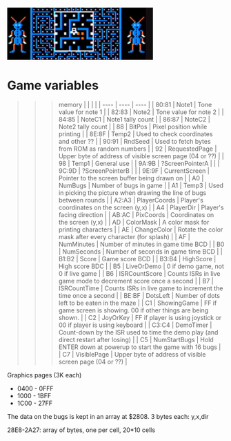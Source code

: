 ![RAM](megabug.jpg)

# Game variables

>>> memory
| | | |
| ----  | ---- | ---- |
| 80:81 | Note1 | Tone value for note 1 |
| 82:83 | Note2 | Tone value for note 2 |
| 84:85 | NoteC1 | Note1 tally count |
| 86:87 | NoteC2 | Note2 tally count |
| 88    | BitPos | Pixel position while printing |
| 8E:8F | Temp2 | Used to check coordinates and other ?? |
| 90:91 | RndSeed | Used to fetch bytes from ROM as random numbers |
| 92    | RequestedPage | Upper byte of address of visible screen page (04 or ??) |
| 98    | Temp1 | General use |
| 9A:9B | ?ScreenPointerA | |
| 9C:9D | ?ScreenPointerB | |
| 9E:9F | CurrentScreen | Pointer to the screen buffer being drawn on |
| A0    | NumBugs | Number of bugs in game | 
| A1    | Temp3 | Used in picking the picture when drawing the line of bugs between rounds |
| A2:A3 | PlayerCoords | Player's coordinates on the screen (y,x) |
| A4    | PlayerDir | Player's facing direction |
| AB:AC | PixCoords | Coordinates on the screen (y,x) |
| AD    | ColorMask | A color mask for printing characters |
| AE    | ChangeColor | Rotate the color mask after every character (for splash) |
| AF    | NumMinutes | Number of minutes in game time BCD |
| B0    | NumSeconds | Number of seconds in game time BCD |
| B1:B2 | Score | Game score BCD |
| B3:B4 | HighScore | High score BDC |
| B5    | LiveOrDemo | 0 if demo game, not 0 if live game |
| B6    | ISRCountScore | Counts ISRs in live game mode to decrement score once a second |
| B7    | ISRCountTime  | Counts ISRs in live game to increment the time once a second |
| BE:BF | DotsLeft | Number of dots left to be eaten in the maze |
| C1    | ShowingGame | FF if game screen is showing. 00 if other things are being shown. |
| C2    | JoyOrKey | FF if player is using joystick or 00 if player is using keyboard |
| C3:C4 | DemoTimer | Count-down by the ISR used to time the demo play (and direct restart after losing) |
| C5    | NumStartBugs  | Hold ENTER down at powerup to start the game with 16 bugs |
| C7    | VisiblePage   | Upper byte of address of visible screen page (04 or ??) |

Graphics pages (3K each)
  * 0400 - 0FFF
  * 1000 - 1BFF
  * 1C00 - 27FF
  
The data on the bugs is kept in an array at $2808. 3 bytes each: y,x,dir

28E8-2A27: array of bytes, one per cell, 20*10 cells
